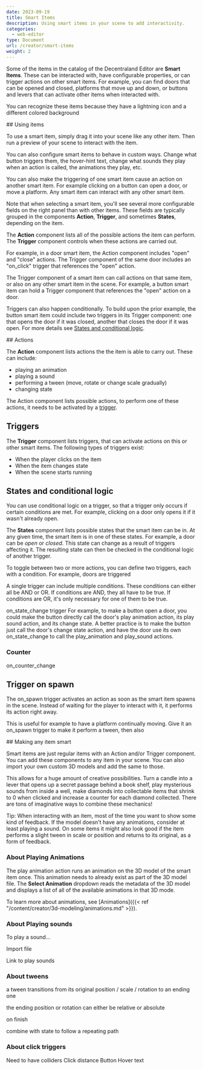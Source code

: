 ```yaml
---
date: 2023-09-19
title: Smart Items
description: Using smart items in your scene to add interactivity.
categories:
  - web-editor
type: Document
url: /creator/smart-items
weight: 2
---
```


Some of the items in the catalog of the Decentraland Editor are **Smart Items**. These can be interacted with, have configurable properties, or can trigger actions on other smart items. For example, you can find doors that can be opened and closed, platforms that move up and down, or buttons and levers that can activate other items when interacted with.

You can recognize these items because they have a lightning icon and a different colored background
<screenshot>

## Using items

To use a smart item, simply drag it into your scene like any other item. Then run a preview of your scene to interact with the item.

You can also configure smart items to behave in custom ways. Change what button triggers them, the hover-hint text, change what sounds they play when an action is called, the animations they play, etc.

You can also make the triggering of one smart item cause an action on another smart item. For example clicking on a button can open a door, or move a platform. Any smart item can interact with any other smart item.

Note that when selecting a smart item, you'll see several more configurable fields on the right panel than with other items. These fields are typically grouped in the components **Action**, **Trigger**, and sometimes **States**, depending on the item.

The **Action** component lists all of the possible actions the item can perform. The **Trigger** component controls when these actions are carried out.

For example, in a door smart item, the Action component includes "open" and "close" actions. The Trigger component of the same door includes an "on_click" trigger that references the "open" action.

The Trigger component of a smart item can call actions on that same item, or also on any other smart item in the scene. For example, a button smart item can hold a Trigger component that references the "open" action on a door.

Triggers can also happen conditionally. To build upon the prior example, the button smart item could include two triggers in its Trigger component: one that opens the door if it was closed, another that closes the door if it was open. For more details see [States and conditional logic](#states-and-conditional-logic).

## Actions

The **Action** component lists actions the the item is able to carry out. These can include:

- playing an animation
- playing a sound
- performing a tween (move, rotate or change scale gradually)
- changing state

The Action component lists possible actions, to perform one of these actions, it needs to be activated by a [trigger](#triggers).

## Triggers

The **Trigger** component lists triggers, that can activate actions on this or other smart items. The following types of triggers exist:

- When the player clicks on the item
- When the item changes state
- When the scene starts running

## States and conditional logic

You can use conditional logic on a trigger, so that a trigger only occurs if certain conditions are met. For example, clicking on a door only opens it if it wasn't already open.

The **States** component lists possible states that the smart item can be in. At any given time, the smart item is in one of these states. For example, a door can be _open_ or _closed_. This state can change as a result of triggers affecting it. The resulting state can then be checked in the conditional logic of another trigger.

To toggle between two or more actions, you can define two triggers, each with a condition. For example, doors are triggered

A single trigger can include multiple conditions. These conditions can either all be AND or OR. If conditions are AND, they all have to be true. If conditions are OR, it's only necessary for one of them to be true.

on_state_change trigger
For example, to make a button open a door, you could make the button directly call the door's play animation action, its play sound action, and its change state. A better practice is to make the button just call the door's change state action, and have the door use its own on_state_change to call the play_animation and play_sound actions.

### Counter

on_counter_change

## Trigger on spawn

The on_spawn trigger activates an action as soon as the smart item spawns in the scene. Instead of waiting for the player to interact with it, it performs its action right away.

This is useful for example to have a platform continually moving. Give it an on_spawn trigger to make it perform a tween, then also

## Making any item smart

Smart items are just regular items with an Action and/or Trigger component. You can add these components to any item in your scene. You can also import your own custom 3D models and add the same to those.

This allows for a huge amount of creative possibilities. Turn a candle into a lever that opens up a secret passage behind a book shelf, play mysterious sounds from inside a well, make diamonds into collectable items that shrink to 0 when clicked and increase a counter for each diamond collected. There are tons of imaginative ways to combine these mechanics!

Tip: When interacting with an item, most of the time you want to show some kind of feedback. If the model doesn't have any animations, consider at least playing a sound. On some items it might also look good if the item performs a slight tween in scale or position and returns to its original, as a form of feedback.

### About Playing Animations

The play animation action runs an animation on the 3D model of the smart item once. This animation needs to already exist as part of the 3D model file. The **Select Animation** dropdown reads the metadata of the 3D model and displays a list of all of the available animations in that 3D mode.

To learn more about animations, see [Animations]({{< ref "/content/creator/3d-modeling/animations.md" >}}).

### About Playing sounds

To play a sound...

Import file

Link to play sounds

### About tweens

a tween transitions from its original position / scale / rotation to an ending one

the ending position or rotation can either be relative or absolute

on finish

combine with state to follow a repeating path

### About click triggers

Need to have colliders
Click distance
Button
Hover text
